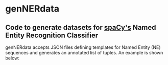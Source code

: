 # genNERdata
## Code to generate datasets for [spaCy's](https://spacy.io/) Named Entity Recognition Classifier

genNERdata accepts JSON files defining templates for Named Entity (NE) 
sequences and generates an annotated list of tuples. An example is shown below:
 